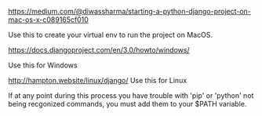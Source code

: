 https://medium.com/@diwassharma/starting-a-python-django-project-on-mac-os-x-c089165cf010

Use this to create your virtual env to run the project on MacOS.

https://docs.djangoproject.com/en/3.0/howto/windows/

Use this for Windows

http://hampton.website/linux/django/
Use this for Linux

If at any point during this process you have trouble with 'pip' or 'python' not being recgonized commands, you must add them to your $PATH variable.
